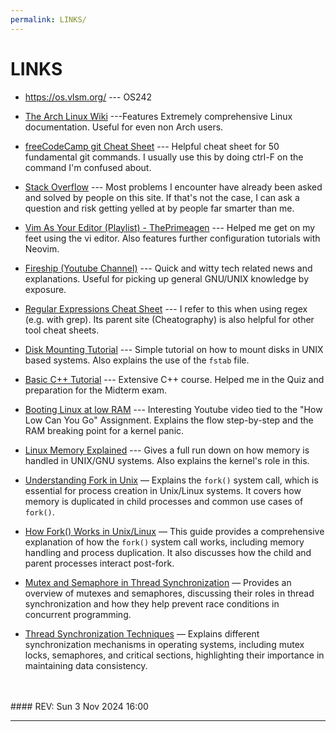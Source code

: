 ```yaml
---
permalink: LINKS/
---
```


# LINKS

* <https://os.vlsm.org/> --- OS242
* [The Arch Linux Wiki](https://wiki.archlinux.org/title/Main_page) ---Features Extremely comprehensive Linux documentation. Useful for even non Arch users.

* [freeCodeCamp git Cheat Sheet](https://www.freecodecamp.org/news/git-cheat-sheet/) --- Helpful cheat sheet for 50 fundamental git commands. I usually use this by doing ctrl-F on the command I'm confused about.

* [Stack Overflow](https://stackoverflow.com) --- Most problems I encounter have already been asked and solved by people on this site. If that's not the case, I can ask a question and risk getting yelled at by people far smarter than me. 

* [Vim As Your Editor (Playlist) - ThePrimeagen](https://www.youtube.com/watch?v=X6AR2RMB5tE&list=PLm323Lc7iSW_wuxqmKx_xxNtJC_hJbQ7R) --- Helped me get on my feet using the vi editor. Also features further configuration tutorials with Neovim.

* [Fireship (Youtube Channel)](https://www.youtube.com/@Fireship) --- Quick and witty tech related news and explanations. Useful for picking up general GNU/UNIX knowledge by exposure.

* [Regular Expressions Cheat Sheet](https://cheatography.com/davechild/cheat-sheets/regular-expressions/) --- I refer to this when using regex (e.g. with grep). Its parent site (Cheatography) is also helpful for other tool cheat sheets.

* [Disk Mounting Tutorial](https://www.linode.com/docs/guides/mount-file-system-on-linux/) --- Simple tutorial on how to mount disks in UNIX based systems. Also explains the use of the `fstab` file.

* [Basic C++ Tutorial](https://www.learncpp.com/) --- Extensive C++ course. Helped me in the Quiz and preparation for the Midterm exam.

* [Booting Linux at low RAM](https://www.youtube.com/watch?v=obRacKML3vA) --- Interesting Youtube video tied to the "How Low Can You Go" Assignment. Explains the flow step-by-step and the RAM breaking point for a kernel panic.

* [Linux Memory Explained](https://linux-audit.com/understanding-memory-information-on-linux-systems/) --- Gives a full run down on how memory is handled in UNIX/GNU systems. Also explains the kernel's role in this.

* [Understanding Fork in Unix](https://www.geeksforgeeks.org/fork-system-call/) — Explains the `fork()` system call, which is essential for process creation in Unix/Linux systems. It covers how memory is duplicated in child processes and common use cases of `fork()`.

* [How Fork() Works in Unix/Linux](https://www.javatpoint.com/fork-in-c) — This guide provides a comprehensive explanation of how the `fork()` system call works, including memory handling and process duplication. It also discusses how the child and parent processes interact post-fork.

* [Mutex and Semaphore in Thread Synchronization](https://www.geeksforgeeks.org/mutex-vs-semaphore/) — Provides an overview of mutexes and semaphores, discussing their roles in thread synchronization and how they help prevent race conditions in concurrent programming.

* [Thread Synchronization Techniques](https://www.tutorialspoint.com/operating_system/os_process_synchronization.htm) — Explains different synchronization mechanisms in operating systems, including mutex locks, semaphores, and critical sections, highlighting their importance in maintaining data consistency.
<br>
<br>
#### REV: Sun 3 Nov 2024 16:00
<hr>



